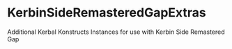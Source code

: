 # KerbinSideRemasteredGapExtras
Additional Kerbal Konstructs Instances for use with Kerbin Side Remastered Gap
